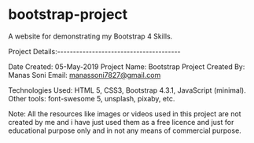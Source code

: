 # bootstrap-project
A website for demonstrating my Bootstrap 4 Skills.

Project Details:---------------------------------------

Date Created: 05-May-2019 
Project Name: Bootstrap Project 
Created By: Manas Soni 
Email: manassoni7827@gmail.com

Technologies Used: HTML 5, CSS3, Bootstrap 4.3.1, JavaScript (minimal). 
Other tools: font-swesome 5, unsplash, pixaby, etc.

Note: All the resources like images or videos used in this project are not created by me and i have just used them as a free licence and just for educational purpose only and in not any means of commercial purpose.

